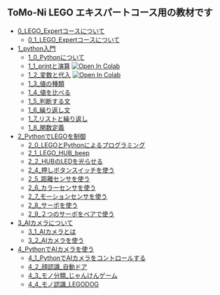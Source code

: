 ## ToMo-Ni LEGO エキスパートコース用の教材です

- [0_LEGO_Expertコースについて](0_LEGO_Expertコースについて)
  - [0_1_LEGO_Expertコースについて](0_LEGO_Expertコースについて/0_1_LEGO_Expertコースについて.ipynb)
- [1_python入門](1_python入門)
  - [1_0_Pythonについて](1_Python入門/1_0_Pythonについて.ipynb)
  - [1_1_printと演算](1_Python入門/1_1_printと演算) [![Open In Colab](https://colab.research.google.com/assets/colab-badge.svg)](https://colab.research.google.com/github/TomoniCodeAcademy/LEGO-expoert-course/blob/ab330cc40ae45564de4c733c6d0ce71dea5f255a/text/1_Python%E5%85%A5%E9%96%80/1_1_print%E3%81%A8%E6%BC%94%E7%AE%97.ipynb)
  - [1_2_変数と代入](1_Python入門/1_2_変数と代入.ipynb) [![Open In Colab](https://colab.research.google.com/assets/colab-badge.svg)](https://colab.research.google.com/github/TomoniCodeAcademy/LEGO-expoert-course/blob/main/text/1_Python%E5%85%A5%E9%96%80/1_2_%E5%A4%89%E6%95%B0%E3%81%A8%E4%BB%A3%E5%85%A5.ipynb)
  - [1_3_値の種類](1_Python入門/1_3_値の種類.ipynb)
  - [1_4_値を比べる](1_Python入門/1_4_値を比べる.ipynb)
  - [1_5_判断する文](1_Python入門/1_5_判断する文.ipynb)
  - [1_6_繰り返し文](1_Python入門/1_6_繰り返し文.ipynb)
  - [1_7_リストと繰り返し](1_Python入門/1_7_リストと繰り返し.ipynb)
  - [1_8_関数定義](1_Python入門/1_8_関数定義.ipynb)
- [2_PythonでLEGOを制御](2_PythonでLEGOを制御)
  - [2_0_LEGOとPythonによるプログラミング](2_PythonでLEGOを制御/2_0_LEGOとPythonによるプログラミング.ipynb)
  - [2_1_LEGO_HUB_beep](2_PythonでLEGOを制御/2_1_LEGO_HUB_beep.ipynb)
  - [2_2_HUBのLEDを光らせる](2_PythonでLEGOを制御/2_2_HUBのLEDを光らせる.ipynb)
  - [2_4_押しボタンスイッチを使う](2_PythonでLEGOを制御/2_4_押しボタンスイッチを使う.ipynb)
  - [2_5_距離センサを使う](2_PythonでLEGOを制御/2_5_距離センサを使う.ipynb)
  - [2_6_カラーセンサを使う](2_PythonでLEGOを制御/2_6_カラーセンサを使う.ipynb)
  - [2_7_モーションセンサを使う](2_PythonでLEGOを制御/2_7_モーションセンサを使う.ipynb)
  - [2_8_サーボを使う](2_PythonでLEGOを制御/2_8_サーボを使う.ipynb)
  - [2_9_２つのサーボをペアで使う](2_PythonでLEGOを制御/2_9_２つのサーボをペアで使う.ipynb)
- [3_AIカメラについて](3_AIカメラについて.ipynb)
  - [3_1_AIカメラとは](3_AIカメラについて/3_1_AIカメラとは.ipynb)
  - [3_2_AIカメラを使う](3_AIカメラについて/3_2_AIカメラを使う)
- [4_PythonでAIカメラを使う](4_PythonでAIカメラを使う)
  - [4_1_PythonでAIカメラをコントロールする](4_PythonでAIカメラを使う/4_1_AIカメラをPythonでコントロールする.ipynb) 　　
  - [4_2_顔認識_自動ドア](4_PythonでAIカメラを使う/4_2_顔認識_自動ドア)
  - [4_3_モノ分類_じゃんけんゲーム](4_PythonでAIカメラを使う/4_3_モノ分類_じゃんけんゲーム)
  - [4_4_モノ認識_LEGODOG](4_PythonでAIカメラを使う/4_4_モノ認識_LEGODOG)
